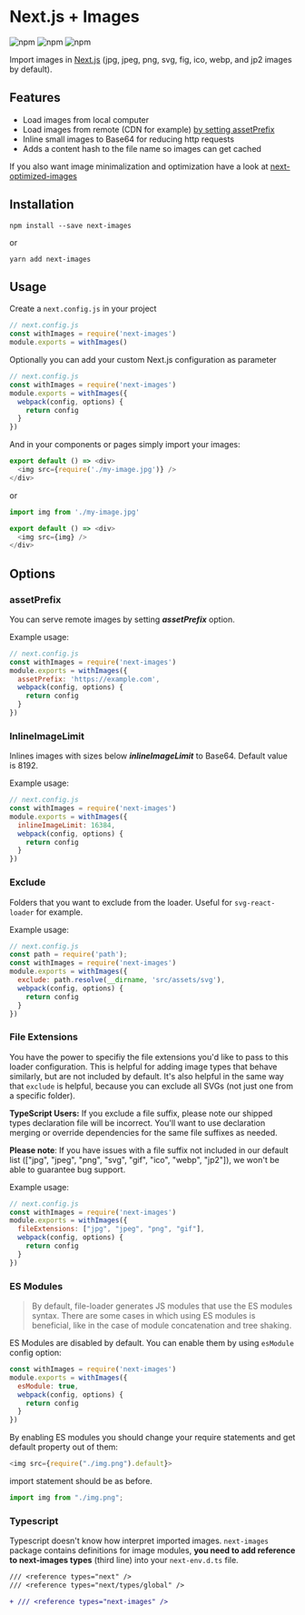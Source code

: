 # Next.js + Images
![npm](https://img.shields.io/npm/dm/next-images.svg?style=flat-square)
![npm](https://img.shields.io/npm/l/next-images.svg?style=flat-square)
![npm](https://img.shields.io/david/arefaslani/next-images.svg)

Import images in [Next.js](https://github.com/zeit/next.js)
(jpg, jpeg, png, svg, fig, ico, webp, and jp2 images by default).

## Features
* Load images from local computer
* Load images from remote (CDN for example) [by setting assetPrefix](https://github.com/zeit/next.js/#dynamic-assetprefix)
* Inline small images to Base64 for reducing http requests
* Adds a content hash to the file name so images can get cached

If you also want image minimalization and optimization have a look at [next-optimized-images](https://github.com/cyrilwanner/next-optimized-images)

## Installation

```
npm install --save next-images
```

or

```
yarn add next-images
```

## Usage

Create a `next.config.js` in your project

```js
// next.config.js
const withImages = require('next-images')
module.exports = withImages()
```

Optionally you can add your custom Next.js configuration as parameter

```js
// next.config.js
const withImages = require('next-images')
module.exports = withImages({
  webpack(config, options) {
    return config
  }
})
```

And in your components or pages simply import your images:

```js
export default () => <div>
  <img src={require('./my-image.jpg')} />
</div>
```
or
```js
import img from './my-image.jpg'

export default () => <div>
  <img src={img} />
</div>
```

## Options

### assetPrefix
You can serve remote images by setting ***assetPrefix*** option.

Example usage:
```js
// next.config.js
const withImages = require('next-images')
module.exports = withImages({
  assetPrefix: 'https://example.com',
  webpack(config, options) {
    return config
  }
})
```

### InlineImageLimit
Inlines images with sizes below ***inlineImageLimit*** to Base64. Default value is 8192.

Example usage:
```js
// next.config.js
const withImages = require('next-images')
module.exports = withImages({
  inlineImageLimit: 16384,
  webpack(config, options) {
    return config
  }
})
```

### Exclude
Folders that you want to exclude from the loader. Useful for `svg-react-loader` for example.

Example usage:
```js
// next.config.js
const path = require('path');
const withImages = require('next-images')
module.exports = withImages({
  exclude: path.resolve(__dirname, 'src/assets/svg'),
  webpack(config, options) {
    return config
  }
})
```

### File Extensions
You have the power to specifiy the file extensions you'd like to pass to this loader configuration. This is helpful for
adding image types that behave similarly, but are not included by default. It's also helpful in the same way that
`exclude` is helpful, because you can exclude all SVGs (not just one from a specific folder).

**TypeScript Users:** If you exclude a file suffix, please note our shipped types declaration file will be incorrect. You'll want to use declaration merging or override dependencies for the same file suffixes as needed.

**Please note**: If you have issues with a file suffix not included in our default list
(["jpg", "jpeg", "png", "svg", "gif", "ico", "webp", "jp2"]), we won't be able to guarantee bug support.

Example usage:
```js
// next.config.js
const withImages = require('next-images')
module.exports = withImages({
  fileExtensions: ["jpg", "jpeg", "png", "gif"],
  webpack(config, options) {
    return config
  }
})
```


### ES Modules
> By default, file-loader generates JS modules that use the ES modules syntax. There are some cases in which using ES modules is beneficial, like in the case of module concatenation and tree shaking.

ES Modules are disabled by default. You can enable them by using `esModule` config option:

```javascript
const withImages = require('next-images')
module.exports = withImages({
  esModule: true,
  webpack(config, options) {
    return config
  }
})
```

By enabling ES modules you should change your require statements and get default property out of them:

```javascript
<img src={require("./img.png").default}>
```

import statement should be as before.

```javascript
import img from "./img.png";
```

### Typescript
Typescript doesn't know how interpret imported images. `next-images` package contains definitions for image modules,
**you need to add reference to next-images types** (third line) into your `next-env.d.ts` file.

```diff
/// <reference types="next" />
/// <reference types="next/types/global" />

+ /// <reference types="next-images" />
```
